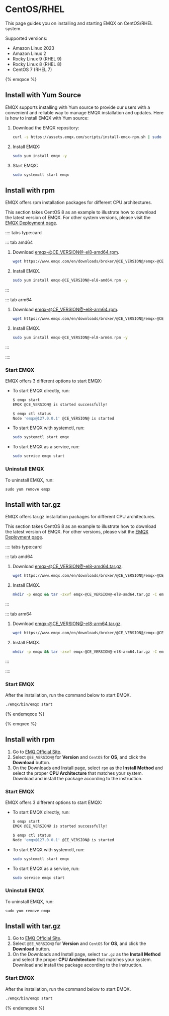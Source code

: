 # CentOS/RHEL

This page guides you on installing and starting EMQX on CentOS/RHEL system.

Supported versions: 

- Amazon Linux 2023
- Amazon Linux 2
- Rocky Linux 9 (RHEL 9)
- Rocky Linux 8 (RHEL 8)
- CentOS 7 (RHEL 7)

{% emqxce %}

## Install with Yum Source

EMQX supports installing with Yum source to provide our users with a convenient and reliable way to manage EMQX installation and updates. Here is how to install EMQX with Yum source:

1. Download the EMQX repository:

   ```bash
   curl -s https://assets.emqx.com/scripts/install-emqx-rpm.sh | sudo bash
   ```

2. Install EMQX:

   ```bash
   sudo yum install emqx -y
   ```

3. Start EMQX:

   ```bash
   sudo systemctl start emqx
   ```

## Install with rpm

EMQX offers rpm installation packages for different CPU architectures.

This section takes CentOS 8 as an example to illustrate how to download the latest version of EMQX. For other system versions, please visit the [EMQX Deployment page](https://www.emqx.io/downloads?os=CentOS). 

:::: tabs type:card

::: tab amd64

1. Download [emqx-@CE_VERSION@-el8-amd64.rpm](https://www.emqx.com/en/downloads/broker/@CE_VERSION@/emqx-@CE_VERSION@-el8-amd64.rpm). 

   ```bash
   wget https://www.emqx.com/en/downloads/broker/@CE_VERSION@/emqx-@CE_VERSION@-el8-amd64.rpm
   ```

2. Install EMQX. 

   ```bash
   sudo yum install emqx-@CE_VERSION@-el8-amd64.rpm -y
   ```

:::

::: tab arm64

1. Download [emqx-@CE_VERSION@-el8-arm64.rpm](https://www.emqx.com/en/downloads/broker/@CE_VERSION@/emqx-@CE_VERSION@-el8-arm64.rpm). 

   ```bash
   wget https://www.emqx.com/en/downloads/broker/@CE_VERSION@/emqx-@CE_VERSION@-el8-arm64.rpm
   ```

2. Install EMQX. 

   ```bash
   sudo yum install emqx-@CE_VERSION@-el8-arm64.rpm -y
   ```

:::

::::

### Start EMQX

EMQX offers 3 different options to start EMQX:

- To start EMQX directly, run:

  ```bash
  $ emqx start
  EMQX @CE_VERSION@ is started successfully!
  
  $ emqx ctl status
  Node 'emqx@127.0.0.1' @CE_VERSION@ is started
  ```

- To start EMQX with systemctl, run:

  ```bash
  sudo systemctl start emqx
  ```

- To start EMQX as a service, run:

  ```bash
  sudo service emqx start
  ```

### Uninstall EMQX

To uninstall EMQX, run:

```
sudo yum remove emqx
```

## Install with tar.gz

EMQX offers tar.gz installation packages for different CPU architectures.

This section takes CentOS 8 as an example to illustrate how to download the latest version of EMQX. For other versions, please visit the [EMQX Deployment page](https://www.emqx.io/downloads?os=CentOS). 

:::: tabs type:card

::: tab amd64

1. Download [emqx-@CE_VERSION@-el8-amd64.tar.gz](https://www.emqx.com/en/downloads/broker/@CE_VERSION@/emqx-@CE_VERSION@-el8-amd64.tar.gz). 

   ```bash
   wget https://www.emqx.com/en/downloads/broker/@CE_VERSION@/emqx-@CE_VERSION@-el8-amd64.tar.gz
   ```

2. Install EMQX.

   ```bash
   mkdir -p emqx && tar -zxvf emqx-@CE_VERSION@-el8-amd64.tar.gz -C emqx
   ```

:::

::: tab arm64

1. Download [emqx-@CE_VERSION@-el8-arm64.tar.gz](https://www.emqx.com/en/downloads/broker/@CE_VERSION@/emqx-@CE_VERSION@-el8-arm64.tar.gz). 

   ```bash
   wget https://www.emqx.com/en/downloads/broker/@CE_VERSION@/emqx-@CE_VERSION@-el8-arm64.tar.gz
   ```

2. Install EMQX.

   ```bash
   mkdir -p emqx && tar -zxvf emqx-@CE_VERSION@-el8-arm64.tar.gz -C emqx
   ```

:::

::::

### Start EMQX

After the installation, run the command below to start EMQX.

```bash
./emqx/bin/emqx start
```

{% endemqxce %}

{% emqxee %}

## Install with rpm

1. Go to [EMQ Official Site](https://www.emqx.com/en/try?product=enterprise&currentVersion=@EE_VERSION@&currentOS=CentOS=currentOS=Centos8&utm_source=docs.emqx.com&utm_medium=referral&utm_campaign=enterprise-docs-install-to-try-enterprise).
2. Select `@EE_VERSION@` for **Version** and `CentOS` for **OS**, and click the **Download** button.
3. On the Downloads and Install page, select `rpm` as the **Install Method** and select the proper **CPU Architecture** that matches your system. Download and install the package according to the instruction.

### Start EMQX

EMQX offers 3 different options to start EMQX:

- To start EMQX directly, run:

  ```bash
  $ emqx start
  EMQX @EE_VERSION@ is started successfully!
  
  $ emqx ctl status
  Node 'emqx@127.0.0.1' @EE_VERSION@ is started
  ```

- To start EMQX with systemctl, run:

  ```bash
  sudo systemctl start emqx
  ```

- To start EMQX as a service, run:

  ```bash
  sudo service emqx start
  ```

### Uninstall EMQX

To uninstall EMQX, run:

```
sudo yum remove emqx
```

## Install with tar.gz

1. Go to [EMQ Official Site](https://www.emqx.com/en/try?product=enterprise&currentVersion=@EE_VERSION@&currentOS=CentOS=currentOS=Centos8&utm_source=docs.emqx.com&utm_medium=referral&utm_campaign=enterprise-docs-install-to-try-enterprise).
2. Select `@EE_VERSION@` for **Version** and `CentOS` for **OS**, and click the **Download** button.
3. On the Downloads and Install page, select `tar.gz` as the **Install Method** and select the proper **CPU Architecture** that matches your system. Download and install the package according to the instruction.

### Start EMQX

After the installation, run the command below to start EMQX.

```bash
./emqx/bin/emqx start
```

{% endemqxee %}
